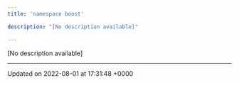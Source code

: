 ```yaml
---
title: 'namespace boost'

description: "[No description available]"

---
```







[No description available]






-------------------------------

Updated on 2022-08-01 at 17:31:48 +0000